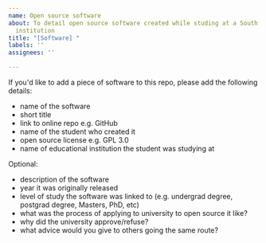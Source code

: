 ```yaml
---
name: Open source software
about: To detail open source software created while studing at a South African tertiary
  institution
title: "[Software] "
labels: ''
assignees: ''

---
```


If you'd like to add a piece of software to this repo, please add the following details:

* name of the software
* short title
* link to online repo e.g. GitHub
* name of the student who created it
* open source license e.g. GPL 3.0
* name of educational institution the student was studying at

Optional:

* description of the software
* year it was originally released
* level of study the software was linked to (e.g. undergrad degree, postgrad degree, Masters, PhD, etc)
* what was the process of applying to university to open source it like?
* why did the university approve/refuse?
* what advice would you give to others going the same route?
